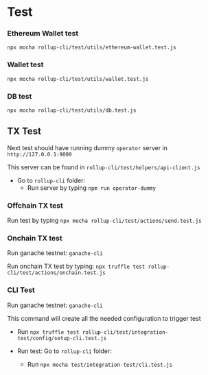 # Test

### Ethereum Wallet test
`npx mocha rollup-cli/test/utils/ethereum-wallet.test.js`

### Wallet test
`npx mocha rollup-cli/test/utils/wallet.test.js`

### DB test
`npx mocha rollup-cli/test/utils/db.test.js`

## TX Test
Next test should have running dummy `operator` server in `http://127.0.0.1:9000`

This server can be found in `rollup-cli/test/helpers/api-client.js`

- Go to `rollup-cli` folder:
  - Run server by typing `npm run operator-dummy`

### Offchain TX test
Run test by typing `npx mocha rollup-cli/test/actions/send.test.js`

### Onchain TX test
Run ganache testnet: `ganache-cli`

Run onchain TX test by typing: `npx truffle test rollup-cli/test/actions/onchain.test.js`

### CLI Test
Run ganache testnet: `ganache-cli`

This command will create all the needed configuration to trigger test
  - Run `npx truffle test rollup-cli/test/integration-test/config/setup-cli.test.js`

- Run test:
Go to `rollup-cli` folder:
  - Run `npx mocha test/integration-test/cli.test.js`
